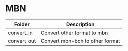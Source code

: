 # MBN
|Folder|Description|
|-|-|
|convert_in|Convert other format to mbn|
|convert_out|Convert mbn+bch to other format|
